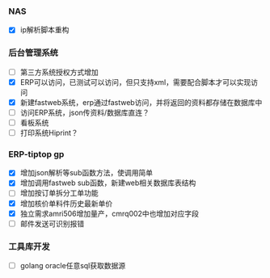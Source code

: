 ### NAS
- [x] ip解析脚本重构

### 后台管理系统
- [ ] 第三方系统授权方式增加
- [x] ERP可以访问，已测试可以访问，但只支持xml，需要配合脚本才可以实现访问
- [x] 新建fastweb系统，erp通过fastweb访问，并将返回的资料都存储在数据库中
- [ ] 访问ERP系统，json传资料/数据库直连？
- [ ] 看板系统
- [ ] 打印系统Hiprint？

### ERP-tiptop gp
- [x] 增加json解析等sub函数方法，使调用简单
- [x] 增加调用fastweb sub函数，新建web相关数据库表结构
- [ ] 增加按订单拆分工单功能
- [x] 增加核价单料件历史最新单价
- [x] 独立需求amri506增加量产，cmrq002中也增加对应字段
- [ ] 邮件发送可识别报错

### 工具库开发
- [ ] golang oracle任意sql获取数据源
